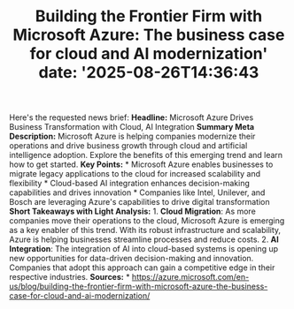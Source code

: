 ﻿---
title: "Building the Frontier Firm with Microsoft Azure: The business case for cloud and AI modernization'
date: '2025-08-26T14:36:43"
category: "Markets"
summary: ""
slug: "building the frontier firm with microsoft azure the business"
source_urls:
  - "https://azure.microsoft.com/en-us/blog/building-the-frontier-firm-with-microsoft-azure-the-business-case-for-cloud-and-ai-modernization/"
seo:
  title: "Building the Frontier Firm with Microsoft Azure: The business case for cloud and AI modernization | Hash n Hedge'
  description: '"
  keywords: ["news", "markets", "brief"]
---
Here's the requested news brief:  **Headline:** Microsoft Azure Drives Business Transformation with Cloud, AI Integration  **Summary Meta Description:** Microsoft Azure is helping companies modernize their operations and drive business growth through cloud and artificial intelligence adoption. Explore the benefits of this emerging trend and learn how to get started.  **Key Points:**  * Microsoft Azure enables businesses to migrate legacy applications to the cloud for increased scalability and flexibility * Cloud-based AI integration enhances decision-making capabilities and drives innovation * Companies like Intel, Unilever, and Bosch are leveraging Azure's capabilities to drive digital transformation  **Short Takeaways with Light Analysis:**  1. **Cloud Migration**: As more companies move their operations to the cloud, Microsoft Azure is emerging as a key enabler of this trend. With its robust infrastructure and scalability, Azure is helping businesses streamline processes and reduce costs. 2. **AI Integration**: The integration of AI into cloud-based systems is opening up new opportunities for data-driven decision-making and innovation. Companies that adopt this approach can gain a competitive edge in their respective industries.  **Sources:** * https://azure.microsoft.com/en-us/blog/building-the-frontier-firm-with-microsoft-azure-the-business-case-for-cloud-and-ai-modernization/ 
